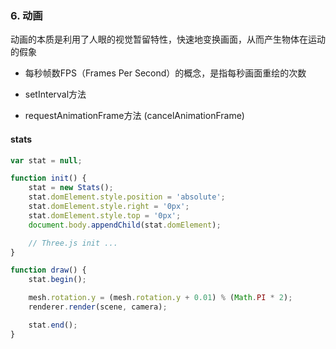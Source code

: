 ### 6. 动画

动画的本质是利用了人眼的视觉暂留特性，快速地变换画面，从而产生物体在运动的假象

- 每秒帧数FPS（Frames Per Second）的概念，是指每秒画面重绘的次数

- setInterval方法
- requestAnimationFrame方法 (cancelAnimationFrame)

#### stats

```js
var stat = null;

function init() {
    stat = new Stats();
    stat.domElement.style.position = 'absolute';
    stat.domElement.style.right = '0px';
    stat.domElement.style.top = '0px';
    document.body.appendChild(stat.domElement);

    // Three.js init ...
}

function draw() {
    stat.begin();

    mesh.rotation.y = (mesh.rotation.y + 0.01) % (Math.PI * 2);
    renderer.render(scene, camera);

    stat.end();
}
```
